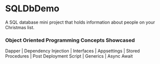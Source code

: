 # SQLDbDemo
A SQL database mini project that holds information about people on your Christmas list.

### Object Oriented Programming Concepts Showcased
Dapper | Dependency Injection | Interfaces | Appsettings | Stored Procedures | Post Deployment Script | Generics | Async Await

